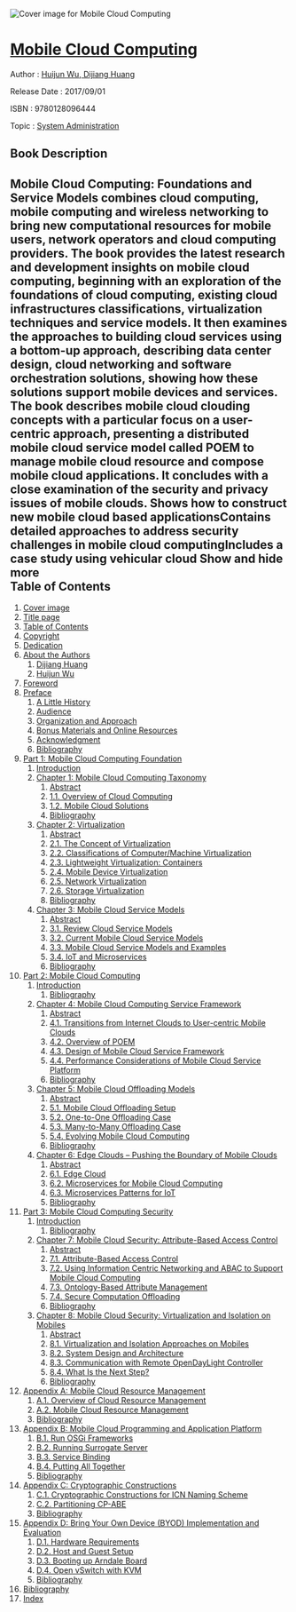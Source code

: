 ![Cover image for Mobile Cloud Computing](https://imgdetail.ebookreading.net/cover/cover/system_admin/EB9780128096444.jpg)

[Mobile Cloud Computing](https://ebookreading.net/view/book/Mobile+Cloud+Computing-EB9780128096444_1.html "Mobile Cloud Computing")
====================================================================================================================

Author : [Huijun Wu](https://ebookreading.net/search/author/Huijun+Wu),[ Dijiang Huang](https://ebookreading.net/search/author/+Dijiang+Huang)

Release Date : 2017/09/01

ISBN : 9780128096444

Topic : [System Administration](https://ebookreading.net/search/category/system-administration)

Book Description
-----------------

 Mobile Cloud Computing: Foundations and Service Models combines cloud computing, mobile computing and wireless networking to bring new computational resources for mobile users, network operators and cloud computing providers.
The book provides the latest research and development insights on mobile cloud computing, beginning with an exploration of the foundations of cloud computing, existing cloud infrastructures classifications, virtualization techniques and service models. 
It then examines the approaches to building cloud services using a bottom-up approach, describing data center design, cloud networking and software orchestration solutions, showing how these solutions support mobile devices and services.
The book describes mobile cloud clouding concepts with a particular focus on a user-centric approach, presenting a distributed mobile cloud service model called POEM to manage mobile cloud resource and compose mobile cloud applications. It concludes with a close examination of the security and privacy issues of mobile clouds.
Shows how to construct new mobile cloud based applicationsContains detailed approaches to address security challenges in mobile cloud computingIncludes a case study using vehicular cloud        Show and hide more                
Table of Contents
-----------------

1. [Cover image](https://ebookreading.net/view/book/Mobile+Cloud+Computing-EB9780128096444_1.html)
1. [Title page](https://ebookreading.net/view/book/Mobile+Cloud+Computing-EB9780128096444_2.html)
1. [Table of Contents](https://ebookreading.net/view/book/Mobile+Cloud+Computing-EB9780128096444_3.html)
1. [Copyright](https://ebookreading.net/view/book/Mobile+Cloud+Computing-EB9780128096444_4.html)
1. [Dedication](https://ebookreading.net/view/book/Mobile+Cloud+Computing-EB9780128096444_5.html)
1. [About the Authors](https://ebookreading.net/view/book/Mobile+Cloud+Computing-EB9780128096444_6.html)
    1. [Dijiang Huang](https://ebookreading.net/view/book/Mobile+Cloud+Computing-EB9780128096444_6.html#st0010)
    1. [Huijun Wu](https://ebookreading.net/view/book/Mobile+Cloud+Computing-EB9780128096444_6.html#st0015)
1. [Foreword](https://ebookreading.net/view/book/Mobile+Cloud+Computing-EB9780128096444_7.html)
1. [Preface](https://ebookreading.net/view/book/Mobile+Cloud+Computing-EB9780128096444_8.html)
    1. [A Little History](https://ebookreading.net/view/book/Mobile+Cloud+Computing-EB9780128096444_8.html#st0010)
    1. [Audience](https://ebookreading.net/view/book/Mobile+Cloud+Computing-EB9780128096444_8.html#st0015)
    1. [Organization and Approach](https://ebookreading.net/view/book/Mobile+Cloud+Computing-EB9780128096444_8.html#st0020)
    1. [Bonus Materials and Online Resources](https://ebookreading.net/view/book/Mobile+Cloud+Computing-EB9780128096444_8.html#st0025)
    1. [Acknowledgment](https://ebookreading.net/view/book/Mobile+Cloud+Computing-EB9780128096444_8.html#st0030)
    1. [Bibliography](https://ebookreading.net/view/book/Mobile+Cloud+Computing-EB9780128096444_8.html#st0035)
1. [Part 1: Mobile Cloud Computing Foundation](https://ebookreading.net/view/book/Mobile+Cloud+Computing-EB9780128096444_9.html)
    1. [Introduction](https://ebookreading.net/view/book/Mobile+Cloud+Computing-EB9780128096444_10.html)
    1. [Chapter 1: Mobile Cloud Computing Taxonomy](https://ebookreading.net/view/book/Mobile+Cloud+Computing-EB9780128096444_11.html)
        1. [Abstract](https://ebookreading.net/view/book/Mobile+Cloud+Computing-EB9780128096444_11.html#st0010)
        1. [1.1. Overview of Cloud Computing](https://ebookreading.net/view/book/Mobile+Cloud+Computing-EB9780128096444_11.html#st0020)
        1. [1.2. Mobile Cloud Solutions](https://ebookreading.net/view/book/Mobile+Cloud+Computing-EB9780128096444_11.html#st0040)
        1. [Bibliography](https://ebookreading.net/view/book/Mobile+Cloud+Computing-EB9780128096444_11.html#st0170)
    1. [Chapter 2: Virtualization](https://ebookreading.net/view/book/Mobile+Cloud+Computing-EB9780128096444_12.html)
        1. [Abstract](https://ebookreading.net/view/book/Mobile+Cloud+Computing-EB9780128096444_12.html#st0010)
        1. [2.1. The Concept of Virtualization](https://ebookreading.net/view/book/Mobile+Cloud+Computing-EB9780128096444_12.html#st0020)
        1. [2.2. Classifications of Computer/Machine Virtualization](https://ebookreading.net/view/book/Mobile+Cloud+Computing-EB9780128096444_12.html#st0035)
        1. [2.3. Lightweight Virtualization: Containers](https://ebookreading.net/view/book/Mobile+Cloud+Computing-EB9780128096444_12.html#st0100)
        1. [2.4. Mobile Device Virtualization](https://ebookreading.net/view/book/Mobile+Cloud+Computing-EB9780128096444_12.html#st0160)
        1. [2.5. Network Virtualization](https://ebookreading.net/view/book/Mobile+Cloud+Computing-EB9780128096444_12.html#st0180)
        1. [2.6. Storage Virtualization](https://ebookreading.net/view/book/Mobile+Cloud+Computing-EB9780128096444_12.html#st0210)
        1. [Bibliography](https://ebookreading.net/view/book/Mobile+Cloud+Computing-EB9780128096444_12.html#st0225)
    1. [Chapter 3: Mobile Cloud Service Models](https://ebookreading.net/view/book/Mobile+Cloud+Computing-EB9780128096444_13.html)
        1. [Abstract](https://ebookreading.net/view/book/Mobile+Cloud+Computing-EB9780128096444_13.html#st0010)
        1. [3.1. Review Cloud Service Models](https://ebookreading.net/view/book/Mobile+Cloud+Computing-EB9780128096444_13.html#st0020)
        1. [3.2. Current Mobile Cloud Service Models](https://ebookreading.net/view/book/Mobile+Cloud+Computing-EB9780128096444_13.html#st0055)
        1. [3.3. Mobile Cloud Service Models and Examples](https://ebookreading.net/view/book/Mobile+Cloud+Computing-EB9780128096444_13.html#st0080)
        1. [3.4. IoT and Microservices](https://ebookreading.net/view/book/Mobile+Cloud+Computing-EB9780128096444_13.html#st0160)
        1. [Bibliography](https://ebookreading.net/view/book/Mobile+Cloud+Computing-EB9780128096444_13.html#st0185)
1. [Part 2: Mobile Cloud Computing](https://ebookreading.net/view/book/Mobile+Cloud+Computing-EB9780128096444_14.html)
    1. [Introduction](https://ebookreading.net/view/book/Mobile+Cloud+Computing-EB9780128096444_15.html)
        1. [Bibliography](https://ebookreading.net/view/book/Mobile+Cloud+Computing-EB9780128096444_15.html#st0010)
    1. [Chapter 4: Mobile Cloud Computing Service Framework](https://ebookreading.net/view/book/Mobile+Cloud+Computing-EB9780128096444_16.html)
        1. [Abstract](https://ebookreading.net/view/book/Mobile+Cloud+Computing-EB9780128096444_16.html#st0010)
        1. [4.1. Transitions from Internet Clouds to User-centric Mobile Clouds](https://ebookreading.net/view/book/Mobile+Cloud+Computing-EB9780128096444_16.html#st0020)
        1. [4.2. Overview of POEM](https://ebookreading.net/view/book/Mobile+Cloud+Computing-EB9780128096444_16.html#st0045)
        1. [4.3. Design of Mobile Cloud Service Framework](https://ebookreading.net/view/book/Mobile+Cloud+Computing-EB9780128096444_16.html#st0060)
        1. [4.4. Performance Considerations of Mobile Cloud Service Platform](https://ebookreading.net/view/book/Mobile+Cloud+Computing-EB9780128096444_16.html#st0130)
        1. [Bibliography](https://ebookreading.net/view/book/Mobile+Cloud+Computing-EB9780128096444_16.html#st0150)
    1. [Chapter 5: Mobile Cloud Offloading Models](https://ebookreading.net/view/book/Mobile+Cloud+Computing-EB9780128096444_17.html)
        1. [Abstract](https://ebookreading.net/view/book/Mobile+Cloud+Computing-EB9780128096444_17.html#st0010)
        1. [5.1. Mobile Cloud Offloading Setup](https://ebookreading.net/view/book/Mobile+Cloud+Computing-EB9780128096444_17.html#st0020)
        1. [5.2. One-to-One Offloading Case](https://ebookreading.net/view/book/Mobile+Cloud+Computing-EB9780128096444_17.html#st0055)
        1. [5.3. Many-to-Many Offloading Case](https://ebookreading.net/view/book/Mobile+Cloud+Computing-EB9780128096444_17.html#st0125)
        1. [5.4. Evolving Mobile Cloud Computing](https://ebookreading.net/view/book/Mobile+Cloud+Computing-EB9780128096444_17.html#st0230)
        1. [Bibliography](https://ebookreading.net/view/book/Mobile+Cloud+Computing-EB9780128096444_17.html#st0250)
    1. [Chapter 6: Edge Clouds – Pushing the Boundary of Mobile Clouds](https://ebookreading.net/view/book/Mobile+Cloud+Computing-EB9780128096444_18.html)
        1. [Abstract](https://ebookreading.net/view/book/Mobile+Cloud+Computing-EB9780128096444_18.html#st0010)
        1. [6.1. Edge Cloud](https://ebookreading.net/view/book/Mobile+Cloud+Computing-EB9780128096444_18.html#st0020)
        1. [6.2. Microservices for Mobile Cloud Computing](https://ebookreading.net/view/book/Mobile+Cloud+Computing-EB9780128096444_18.html#st0050)
        1. [6.3. Microservices Patterns for IoT](https://ebookreading.net/view/book/Mobile+Cloud+Computing-EB9780128096444_18.html#st0075)
        1. [Bibliography](https://ebookreading.net/view/book/Mobile+Cloud+Computing-EB9780128096444_18.html#st0120)
1. [Part 3: Mobile Cloud Computing Security](https://ebookreading.net/view/book/Mobile+Cloud+Computing-EB9780128096444_19.html)
    1. [Introduction](https://ebookreading.net/view/book/Mobile+Cloud+Computing-EB9780128096444_20.html)
        1. [Bibliography](https://ebookreading.net/view/book/Mobile+Cloud+Computing-EB9780128096444_20.html#st0010)
    1. [Chapter 7: Mobile Cloud Security: Attribute-Based Access Control](https://ebookreading.net/view/book/Mobile+Cloud+Computing-EB9780128096444_21.html)
        1. [Abstract](https://ebookreading.net/view/book/Mobile+Cloud+Computing-EB9780128096444_21.html#st0010)
        1. [7.1. Attribute-Based Access Control](https://ebookreading.net/view/book/Mobile+Cloud+Computing-EB9780128096444_21.html#st0020)
        1. [7.2. Using Information Centric Networking and ABAC to Support Mobile Cloud Computing](https://ebookreading.net/view/book/Mobile+Cloud+Computing-EB9780128096444_21.html#st0075)
        1. [7.3. Ontology-Based Attribute Management](https://ebookreading.net/view/book/Mobile+Cloud+Computing-EB9780128096444_21.html#st0095)
        1. [7.4. Secure Computation Offloading](https://ebookreading.net/view/book/Mobile+Cloud+Computing-EB9780128096444_21.html#st0155)
        1. [Bibliography](https://ebookreading.net/view/book/Mobile+Cloud+Computing-EB9780128096444_21.html#st0195)
    1. [Chapter 8: Mobile Cloud Security: Virtualization and Isolation on Mobiles](https://ebookreading.net/view/book/Mobile+Cloud+Computing-EB9780128096444_22.html)
        1. [Abstract](https://ebookreading.net/view/book/Mobile+Cloud+Computing-EB9780128096444_22.html#st0010)
        1. [8.1. Virtualization and Isolation Approaches on Mobiles](https://ebookreading.net/view/book/Mobile+Cloud+Computing-EB9780128096444_22.html#st0020)
        1. [8.2. System Design and Architecture](https://ebookreading.net/view/book/Mobile+Cloud+Computing-EB9780128096444_22.html#st0025)
        1. [8.3. Communication with Remote OpenDayLight Controller](https://ebookreading.net/view/book/Mobile+Cloud+Computing-EB9780128096444_22.html#st0050)
        1. [8.4. What Is the Next Step?](https://ebookreading.net/view/book/Mobile+Cloud+Computing-EB9780128096444_22.html#st0055)
        1. [Bibliography](https://ebookreading.net/view/book/Mobile+Cloud+Computing-EB9780128096444_22.html#st0060)
1. [Appendix A: Mobile Cloud Resource Management](https://ebookreading.net/view/book/Mobile+Cloud+Computing-EB9780128096444_23.html)
    1. [A.1. Overview of Cloud Resource Management](https://ebookreading.net/view/book/Mobile+Cloud+Computing-EB9780128096444_23.html#st0010)
    1. [A.2. Mobile Cloud Resource Management](https://ebookreading.net/view/book/Mobile+Cloud+Computing-EB9780128096444_23.html#st0095)
    1. [Bibliography](https://ebookreading.net/view/book/Mobile+Cloud+Computing-EB9780128096444_23.html#st0125)
1. [Appendix B: Mobile Cloud Programming and Application Platform](https://ebookreading.net/view/book/Mobile+Cloud+Computing-EB9780128096444_24.html)
    1. [B.1. Run OSGi Frameworks](https://ebookreading.net/view/book/Mobile+Cloud+Computing-EB9780128096444_24.html#st0010)
    1. [B.2. Running Surrogate Server](https://ebookreading.net/view/book/Mobile+Cloud+Computing-EB9780128096444_24.html#st0025)
    1. [B.3. Service Binding](https://ebookreading.net/view/book/Mobile+Cloud+Computing-EB9780128096444_24.html#st0030)
    1. [B.4. Putting All Together](https://ebookreading.net/view/book/Mobile+Cloud+Computing-EB9780128096444_24.html#st0055)
    1. [Bibliography](https://ebookreading.net/view/book/Mobile+Cloud+Computing-EB9780128096444_24.html#st0060)
1. [Appendix C: Cryptographic Constructions](https://ebookreading.net/view/book/Mobile+Cloud+Computing-EB9780128096444_25.html)
    1. [C.1. Cryptographic Constructions for ICN Naming Scheme](https://ebookreading.net/view/book/Mobile+Cloud+Computing-EB9780128096444_25.html#st0010)
    1. [C.2. Partitioning CP-ABE](https://ebookreading.net/view/book/Mobile+Cloud+Computing-EB9780128096444_25.html#st0050)
    1. [Bibliography](https://ebookreading.net/view/book/Mobile+Cloud+Computing-EB9780128096444_25.html#st0070)
1. [Appendix D: Bring Your Own Device (BYOD) Implementation and Evaluation](https://ebookreading.net/view/book/Mobile+Cloud+Computing-EB9780128096444_26.html)
    1. [D.1. Hardware Requirements](https://ebookreading.net/view/book/Mobile+Cloud+Computing-EB9780128096444_26.html#st0010)
    1. [D.2. Host and Guest Setup](https://ebookreading.net/view/book/Mobile+Cloud+Computing-EB9780128096444_26.html#st0015)
    1. [D.3. Booting up Arndale Board](https://ebookreading.net/view/book/Mobile+Cloud+Computing-EB9780128096444_26.html#st0035)
    1. [D.4. Open vSwitch with KVM](https://ebookreading.net/view/book/Mobile+Cloud+Computing-EB9780128096444_26.html#st0040)
    1. [Bibliography](https://ebookreading.net/view/book/Mobile+Cloud+Computing-EB9780128096444_26.html#st0045)
1. [Bibliography](https://ebookreading.net/view/book/Mobile+Cloud+Computing-EB9780128096444_27.html)
1. [Index](https://ebookreading.net/view/book/Mobile+Cloud+Computing-EB9780128096444_28.html)
